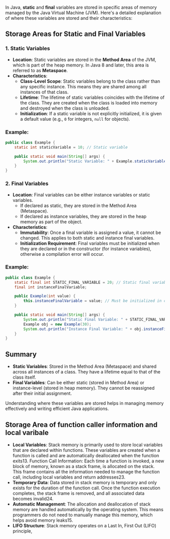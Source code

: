 In Java, **static** and **final** variables are stored in specific areas of memory managed by the Java Virtual Machine (JVM). Here's a detailed explanation of where these variables are stored and their characteristics:

## Storage Areas for Static and Final Variables

### 1. **Static Variables**
- **Location**: Static variables are stored in the **Method Area** of the JVM, which is part of the heap memory. In Java 8 and later, this area is referred to as **Metaspace**.
- **Characteristics**:
    - **Class-Level Scope**: Static variables belong to the class rather than any specific instance. This means they are shared among all instances of that class.
    - **Lifetime**: The lifetime of static variables coincides with the lifetime of the class. They are created when the class is loaded into memory and destroyed when the class is unloaded.
    - **Initialization**: If a static variable is not explicitly initialized, it is given a default value (e.g., `0` for integers, `null` for objects).

### Example:
```java
public class Example {
    static int staticVariable = 10; // Static variable

    public static void main(String[] args) {
        System.out.println("Static Variable: " + Example.staticVariable);
    }
}
```

### 2. **Final Variables**
- **Location**: Final variables can be either instance variables or static variables.
    - If declared as static, they are stored in the Method Area (Metaspace).
    - If declared as instance variables, they are stored in the heap memory as part of the object.
- **Characteristics**:
    - **Immutability**: Once a final variable is assigned a value, it cannot be changed. This applies to both static and instance final variables.
    - **Initialization Requirement**: Final variables must be initialized when they are declared or in the constructor (for instance variables), otherwise a compilation error will occur.

### Example:
```java
public class Example {
    static final int STATIC_FINAL_VARIABLE = 20; // Static final variable
    final int instanceFinalVariable;

    public Example(int value) {
        this.instanceFinalVariable = value; // Must be initialized in constructor
    }

    public static void main(String[] args) {
        System.out.println("Static Final Variable: " + STATIC_FINAL_VARIABLE);
        Example obj = new Example(30);
        System.out.println("Instance Final Variable: " + obj.instanceFinalVariable);
    }
}
```

## Summary

- **Static Variables**: Stored in the Method Area (Metaspace) and shared across all instances of a class. They have a lifetime equal to that of the class itself.
- **Final Variables**: Can be either static (stored in Method Area) or instance-level (stored in heap memory). They cannot be reassigned after their initial assignment.

Understanding where these variables are stored helps in managing memory effectively and writing efficient Java applications.
## Storage Area of function caller information and local varibale
- **Local Variables**: Stack memory is primarily used to store local variables that are declared within functions. These variables are created when a function is called and are automatically deallocated when the function exits13.
Function Call Information: Each time a function is invoked, a new block of memory, known as a stack frame, is allocated on the stack. This frame contains all the information needed to manage the function call, including local variables and return addresses23.
- **Temporary Data**: Data stored in stack memory is temporary and only exists for the duration of the function call. Once the function execution completes, the stack frame is removed, and all associated data becomes invalid24.
- **Automatic Management**: The allocation and deallocation of stack memory are handled automatically by the operating system. This means programmers do not need to manually manage this memory, which helps avoid memory leaks15.
- **LIFO Structure**: Stack memory operates on a Last In, First Out (LIFO) principle,
